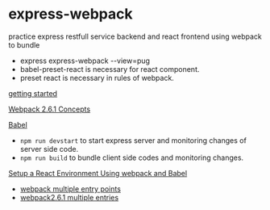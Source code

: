 # express-webpack
practice express restfull service backend and react frontend using webpack to bundle

* express express-webpack --view=pug
* babel-preset-react is necessary for react component.
* preset react is necessary in rules of webpack.

[getting started](https://webpack.github.io/docs/tutorials/getting-started/)

[Webpack 2.6.1 Concepts](https://webpack.js.org/concepts/)

[Babel](https://babeljs.io/)

* `npm run devstart` to start express server and monitoring changes of server side code.
* `npm run build` to bundle client side codes and monitoring changes.

[Setup a React Environment Using webpack and Babel](https://scotch.io/tutorials/setup-a-react-environment-using-webpack-and-babel)

* [webpack multiple entry points](https://webpack.github.io/docs/multiple-entry-points.html)
* [webpack2.6.1 multiple entries](https://webpack.js.org/guides/code-splitting-libraries/#multiple-entries)

